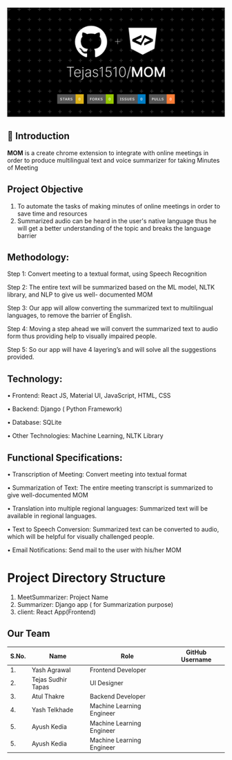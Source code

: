 <img src = "https://github.com/Tejas1510/MOM/blob/main/Images_MOM/MOM.png"></img>
 
## 📌 Introduction

<b>MOM</b> is a create chrome extension to integrate with online meetings in order to produce multilingual text and voice summarizer for taking Minutes of Meeting

## Project Objective

1. To automate the tasks of making minutes of online meetings in order to save time and resources
2. Summarized audio can be heard in the user's native language thus he will get a better understanding of
the topic and breaks the language barrier

## Methodology:

Step 1: Convert meeting to a textual format, using Speech Recognition

Step 2: The entire text will be summarized based on the ML model, NLTK library, and NLP to give us well-
documented MOM

Step 3: Our app will allow converting the summarized text to multilingual languages, to remove the barrier of
English.

Step 4: Moving a step ahead we will convert the summarized text to audio form thus providing help to visually
impaired people.

Step 5: So our app will have 4 layering’s and will solve all the suggestions provided.

## Technology:

• Frontend: React JS, Material UI, JavaScript, HTML, CSS

• Backend: Django ( Python Framework)

• Database: SQLite

• Other Technologies: Machine Learning, NLTK Library

## Functional Specifications:

• Transcription of Meeting: Convert meeting into textual format

• Summarization of Text: The entire meeting transcript is summarized to give well-documented MOM

• Translation into multiple regional languages: Summarized text will be available in regional languages.

• Text to Speech Conversion: Summarized text can be converted to audio, which will be helpful for
visually challenged people.

• Email Notifications: Send mail to the user with his/her MOM


# Project Directory Structure

1. MeetSummarizer: Project Name
2. Summarizer: Django app ( for Summarization purpose)
3. client: React App(Frontend)

## Our Team
| S.No. | Name                      | Role                      | GitHub Username                                      |
| ----- | --------------------------| ------------------------- | ---------------------------------------------------- |
| 1.    | Yash Agrawal              | Frontend Developer        |                                                      |
| 2.    | Tejas Sudhir Tapas        | UI Designer               |                                                      |
| 3.    | Atul Thakre               | Backend Developer         |                                                      |
| 4.    | Yash Telkhade             | Machine Learning Engineer |                                                      |
| 5.    | Ayush Kedia               | Machine Learning Engineer |                                                      |
| 5.    | Ayush Kedia               | Machine Learning Engineer |                                                      |
